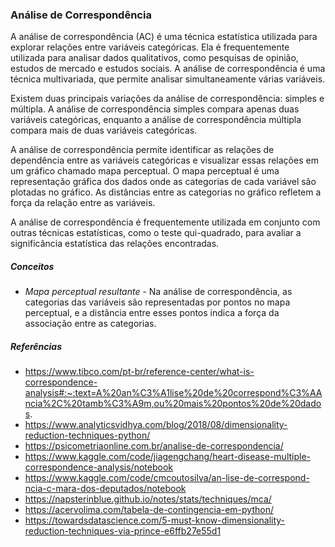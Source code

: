 ### Análise de Correspondência

A análise de correspondência (AC) é uma técnica estatística utilizada para explorar relações entre variáveis categóricas. Ela é frequentemente utilizada para analisar dados qualitativos, como pesquisas de opinião, estudos de mercado e estudos sociais. A análise de correspondência é uma técnica multivariada, que permite analisar simultaneamente várias variáveis.

Existem duas principais variações da análise de correspondência: simples e múltipla. A análise de correspondência simples compara apenas duas variáveis categóricas, enquanto a análise de correspondência múltipla compara mais de duas variáveis categóricas.

A análise de correspondência permite identificar as relações de dependência entre as variáveis categóricas e visualizar essas relações em um gráfico chamado mapa perceptual. O mapa perceptual é uma representação gráfica dos dados onde as categorias de cada variável são plotadas no gráfico. As distâncias entre as categorias no gráfico refletem a força da relação entre as variáveis.

A análise de correspondência é frequentemente utilizada em conjunto com outras técnicas estatísticas, como o teste qui-quadrado, para avaliar a significância estatística das relações encontradas.

##### Conceitos
- *Mapa perceptual resultante* - Na análise de correspondência, as categorias das variáveis são representadas por pontos no mapa perceptual, e a distância entre esses pontos indica a força da associação entre as categorias.





##### Referências
- https://www.tibco.com/pt-br/reference-center/what-is-correspondence-analysis#:~:text=A%20an%C3%A1lise%20de%20correspond%C3%AAncia%2C%20tamb%C3%A9m,ou%20mais%20pontos%20de%20dados.
- https://www.analyticsvidhya.com/blog/2018/08/dimensionality-reduction-techniques-python/
- https://psicometriaonline.com.br/analise-de-correspondencia/
- https://www.kaggle.com/code/jiagengchang/heart-disease-multiple-correspondence-analysis/notebook
- https://www.kaggle.com/code/cmcoutosilva/an-lise-de-correspond-ncia-c-mara-dos-deputados/notebook
- https://napsterinblue.github.io/notes/stats/techniques/mca/
- https://acervolima.com/tabela-de-contingencia-em-python/
- https://towardsdatascience.com/5-must-know-dimensionality-reduction-techniques-via-prince-e6ffb27e55d1